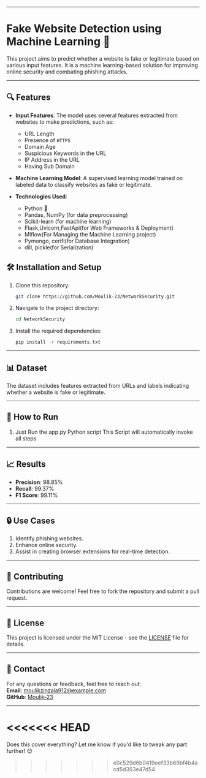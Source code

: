  

---

# Fake Website Detection using Machine Learning 🚀

This project aims to predict whether a website is fake or legitimate based on various input features. It is a machine learning-based solution for improving online security and combating phishing attacks.

---

## 🔍 Features

- **Input Features**: The model uses several features extracted from websites to make predictions, such as:
  - URL Length
  - Presence of `HTTPS`
  - Domain Age
  - Suspicious Keywords in the URL
  - IP Address in the URL
  - Having Sub Domain

- **Machine Learning Model**: A supervised learning model trained on labeled data to classify websites as fake or legitimate.

- **Technologies Used**:
  - Python 🐍
  - Pandas, NumPy (for data preprocessing)
  - Scikit-learn (for machine learning)
  - Flask,Uvicorn,FastApi(for Web Frameworks & Deployment)
  - Mlflow(For Managing the Machine Learning project)
  - Pymongo, cerifi(for Database Integration)
  - dill, pickle(for Serialization)
  


## 🛠️ Installation and Setup

1. Clone this repository:
   ```bash
   git clone https://github.com/Moulik-23/NetworkSecurity.git
   ```
2. Navigate to the project directory:
   ```bash
   cd NetworkSecurity
   ```
3. Install the required dependencies:
   ```bash
   pip install -r requirements.txt
   ```

---

## 📊 Dataset

The dataset includes features extracted from URLs and labels indicating whether a website is fake or legitimate. 

---

## 🚀 How to Run

1. Just Run the app.py Python script
   This Script will automatically invoke all steps

---

## 📈 Results

- **Precision**: 98.85%
- **Recall**: 99.37%
- **F1 Score**: 99.11%



---

## 🔒 Use Cases

1. Identify phishing websites.
2. Enhance online security.
3. Assist in creating browser extensions for real-time detection.

---

## 🤝 Contributing

Contributions are welcome! Feel free to fork the repository and submit a pull request.

---

## 📜 License

This project is licensed under the MIT License - see the [LICENSE](LICENSE) file for details.

---

## 📨 Contact

For any questions or feedback, feel free to reach out:  
**Email**: moulikzinzala912@example.com  
**GitHub**: [Moulik-23](https://github.com/Moulik-23)  

---

<<<<<<< HEAD
=======
Does this cover everything? Let me know if you'd like to tweak any part further! 😊
>>>>>>> e0c529d6b0419eef33b69bf4b4acd5d353e47d54
